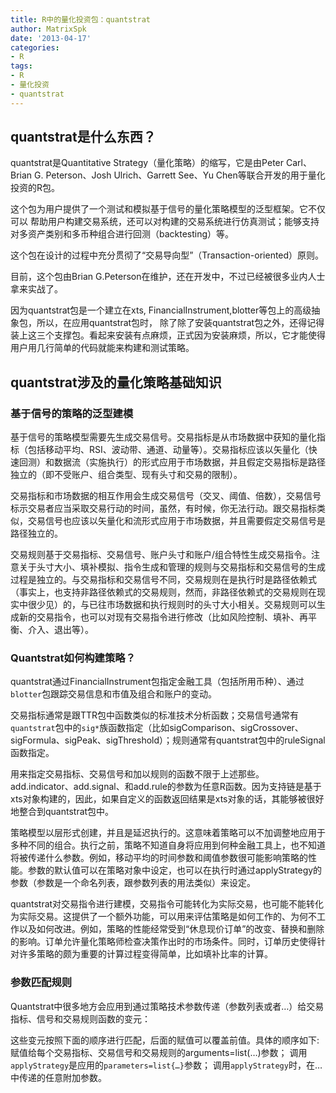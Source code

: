 ```yaml
---
title: R中的量化投资包：quantstrat
author: MatrixSpk
date: '2013-04-17'
categories:
- R
tags:
- R
- 量化投资
- quantstrat
---
```


## quantstrat是什么东西？
quantstrat是Quantitative Strategy（量化策略）的缩写，它是由Peter Carl、 Brian G. Peterson、Josh Ulrich、Garrett See、Yu Chen等联合开发的用于量化投资的R包。

这个包为用户提供了一个测试和模拟基于信号的量化策略模型的泛型框架。它不仅可以
帮助用户构建交易系统，还可以对构建的交易系统进行仿真测试；能够支持对多资产类别和多币种组合进行回测（backtesting）等。

这个包在设计的过程中充分贯彻了“交易导向型”（Transaction-oriented）原则。

目前，这个包由Brian G.Peterson在维护，还在开发中，不过已经被很多业内人士拿来实战了。

因为quantstrat包是一个建立在xts, FinancialInstrument,blotter等包上的高级抽象包，所以，在应用quantstrat包时，
除了除了安装quantstrat包之外，还得记得装上这三个支撑包。看起来安装有点麻烦，正式因为安装麻烦，所以，它才能使得用户用几行简单的代码就能来构建和测试策略。

## quantstrat涉及的量化策略基础知识

### 基于信号的策略的泛型建模

基于信号的策略模型需要先生成交易信号。交易指标是从市场数据中获知的量化指标（包括移动平均、RSI、波动带、通道、动量等）。交易指标应该以矢量化（快速回测）和数据流（实施执行）的形式应用于市场数据，并且假定交易指标是路径独立的（即不受账户、组合类型、现有头寸和交易的限制）。

交易指标和市场数据的相互作用会生成交易信号（交叉、阈值、倍数），交易信号标示交易者应当采取交易行动的时间，虽然，有时候，你无法行动。跟交易指标类似，交易信号也应该以矢量化和流形式应用于市场数据，并且需要假定交易信号是路径独立的。

交易规则基于交易指标、交易信号、账户头寸和账户/组合特性生成交易指令。注意关于头寸大小、填补模拟、指令生成和管理的规则与交易指标和交易信号的生成过程是独立的。与交易指标和交易信号不同，交易规则在是执行时是路径依赖式（事实上，也支持非路径依赖式的交易规则，然而，非路径依赖式的交易规则在现实中很少见）的，与已往市场数据和执行规则时的头寸大小相关。交易规则可以生成新的交易指令，也可以对现有交易指令进行修改（比如风险控制、填补、再平衡、介入、退出等）。

### Quantstrat如何构建策略？

quantstrat通过FinancialInstrument包指定金融工具（包括所用币种）、通过`blotter`包跟踪交易信息和市值及组合和账户的变动。

交易指标通常是跟TTR包中函数类似的标准技术分析函数；交易信号通常有`quantstrat`包中的`sig*`族函数指定（比如sigComparison、sigCrossover、sigFormula、sigPeak、sigThreshold）；规则通常有quantstrat包中的ruleSignal函数指定。

用来指定交易指标、交易信号和加以规则的函数不限于上述那些。add.indicator、add.signal、和add.rule的参数为任意R函数。因为支持链是基于xts对象构建的，因此，如果自定义的函数返回结果是xts对象的话，其能够被很好地整合到quantstrat包中。

策略模型以层形式创建，并且是延迟执行的。这意味着策略可以不加调整地应用于多种不同的组合。执行之前，策略不知道自身将应用到何种金融工具上，也不知道将被传递什么参数。例如，移动平均的时间参数和阈值参数很可能影响策略的性能。参数的默认值可以在策略对象中设定，也可以在执行时通过applyStrategy的参数（参数是一个命名列表，跟参数列表的用法类似）来设定。

quantstrat对交易指令进行建模，交易指令可能转化为实际交易，也可能不能转化为实际交易。这提供了一个额外功能，可以用来评估策略是如何工作的、为何不工作以及如何改进。例如，策略的性能经常受到“休息现价订单”的改变、替换和删除的影响。订单允许量化策略师检查决策作出时的市场条件。同时，订单历史使得针对许多策略的颇为重要的计算过程变得简单，比如填补比率的计算。

### 参数匹配规则

Quantstrat中很多地方会应用到通过策略技术参数传递（参数列表或者…）给交易指标、信号和交易规则函数的变元：

这些变元按照下面的顺序进行匹配，后面的赋值可以覆盖前值。具体的顺序如下:
赋值给每个交易指标、交易信号和交易规则的arguments=list(…)参数；
调用`applyStrategy`是应用的`parameters=list{…}`参数；
调用`applyStrategy`时，在…中传递的任意附加参数。
